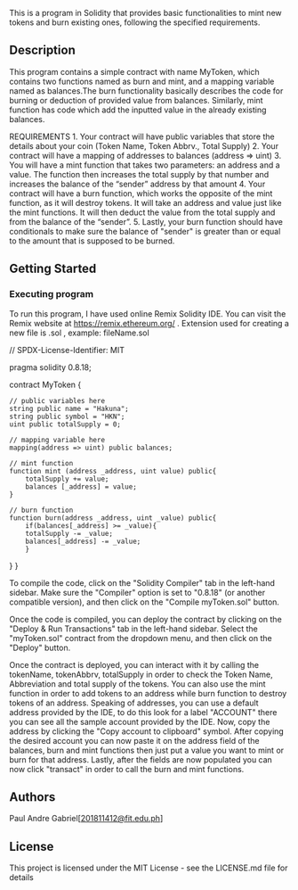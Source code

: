 This is a program in Solidity that provides basic functionalities to mint new tokens and burn existing ones, following the specified requirements.

## Description
This program contains a simple contract with name MyToken, which contains two functions named as burn and mint, and a mapping variable named as balances.The burn functionality basically describes the code for burning or deduction of provided value from balances. 
Similarly, mint function has code which add the inputted value in the already existing balances.

 REQUIREMENTS
    1. Your contract will have public variables that store the details about your coin (Token Name, Token Abbrv., Total Supply)
    2. Your contract will have a mapping of addresses to balances (address => uint)
    3. You will have a mint function that takes two parameters: an address and a value. 
       The function then increases the total supply by that number and increases the balance 
       of the “sender” address by that amount
    4. Your contract will have a burn function, which works the opposite of the mint function, as it will destroy tokens. 
       It will take an address and value just like the mint functions. It will then deduct the value from the total supply 
       and from the balance of the “sender”.
    5. Lastly, your burn function should have conditionals to make sure the balance of "sender" is greater than or equal 
       to the amount that is supposed to be burned.
## Getting Started

### Executing program

To run this program, I have used online Remix Solidity IDE. You can visit the Remix website at https://remix.ethereum.org/ . Extension used for creating a new file is .sol , example: fileName.sol

// SPDX-License-Identifier: MIT

pragma solidity 0.8.18;  

contract MyToken {

    // public variables here
    string public name = "Hakuna"; 
    string public symbol = "HKN"; 
    uint public totalSupply = 0;

    // mapping variable here
    mapping(address => uint) public balances;
    
    // mint function
    function mint (address _address, uint value) public{ 
        totalSupply += value;
        balances [_address] = value;
    }

    // burn function
    function burn(address _address, uint _value) public{ 
        if(balances[_address] >= _value){
        totalSupply -= _value;
        balances[_address] -= _value;
        }
   }
}

To compile the code, click on the "Solidity Compiler" tab in the left-hand sidebar. Make sure the "Compiler" option is set to "0.8.18" (or another compatible version), and then click on the "Compile myToken.sol" button.

Once the code is compiled, you can deploy the contract by clicking on the "Deploy & Run Transactions" tab in the left-hand sidebar. Select the "myToken.sol" contract from the dropdown menu, and then click on the "Deploy" button.

Once the contract is deployed, you can interact with it by calling the tokenName, tokenAbbrv, totalSupply in order to check the Token Name, Abbreviation and total supply of the tokens. 
You can also use the mint function in order to add tokens to an address while burn function to destroy tokens of an address. 
Speaking of addresses, you can use a default address provided by the IDE, to do this look for a label "ACCOUNT" there you can see all the sample account provided by the IDE. 
Now, copy the address by clicking the "Copy account to clipboard" symbol. After copying the desired account you can now paste it on the address field of the balances, burn and mint functions then just put a value you want to mint or burn for that address. 
Lastly, after the fields are now populated you can now click "transact" in order to call the burn and mint functions.

## Authors

Paul Andre Gabriel[201811412@fit.edu.ph]

## License

This project is licensed under the MIT License - see the LICENSE.md file for details
